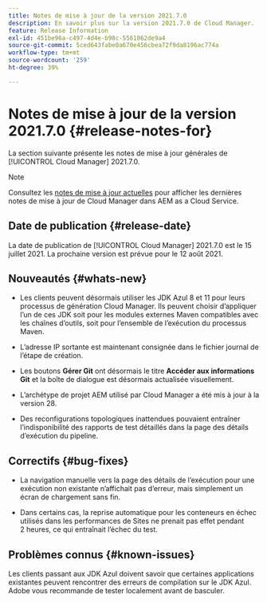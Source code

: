 ```yaml
---
title: Notes de mise à jour de la version 2021.7.0
description: En savoir plus sur la version 2021.7.0 de Cloud Manager.
feature: Release Information
exl-id: 451be96a-c497-4d4e-b98c-5561062de9a4
source-git-commit: 5ced643fabe0a670e456cbea72f9da8196ac774a
workflow-type: tm+mt
source-wordcount: '259'
ht-degree: 39%

---
```


# Notes de mise à jour de la version 2021.7.0 {#release-notes-for}

La section suivante présente les notes de mise à jour générales de [!UICONTROL Cloud Manager] 2021.7.0.

>[!NOTE]
>Consultez les [notes de mise à jour actuelles](https://experienceleague.adobe.com/en/docs/experience-manager-cloud-service/content/release-notes/cloud-manager/current#getting-access) pour afficher les dernières notes de mise à jour de Cloud Manager dans AEM as a Cloud Service.

## Date de publication {#release-date}

La date de publication de [!UICONTROL Cloud Manager] 2021.7.0 est le 15 juillet 2021.
La prochaine version est prévue pour le 12 août 2021.

## Nouveautés {#whats-new}

* Les clients peuvent désormais utiliser les JDK Azul 8 et 11 pour leurs processus de génération Cloud Manager. Ils peuvent choisir d’appliquer l’un de ces JDK soit pour les modules externes Maven compatibles avec les chaînes d’outils, soit pour l’ensemble de l’exécution du processus Maven.

* L’adresse IP sortante est maintenant consignée dans le fichier journal de l’étape de création.

* Les boutons **Gérer Git** ont désormais le titre **Accéder aux informations Git** et la boîte de dialogue est désormais actualisée visuellement.

* L’archétype de projet AEM utilisé par Cloud Manager a été mis à jour à la version 28.

* Des reconfigurations topologiques inattendues pouvaient entraîner l’indisponibilité des rapports de test détaillés dans la page des détails d’exécution du pipeline.

## Correctifs {#bug-fixes}

* La navigation manuelle vers la page des détails de l’exécution pour une exécution non existante n’affichait pas d’erreur, mais simplement un écran de chargement sans fin.

* Dans certains cas, la reprise automatique pour les conteneurs en échec utilisés dans les performances de Sites ne prenait pas effet pendant 2 heures, ce qui entraînait l’échec du test.

## Problèmes connus {#known-issues}

Les clients passant aux JDK Azul doivent savoir que certaines applications existantes peuvent rencontrer des erreurs de compilation sur le JDK Azul. Adobe vous recommande de tester localement avant de basculer.
